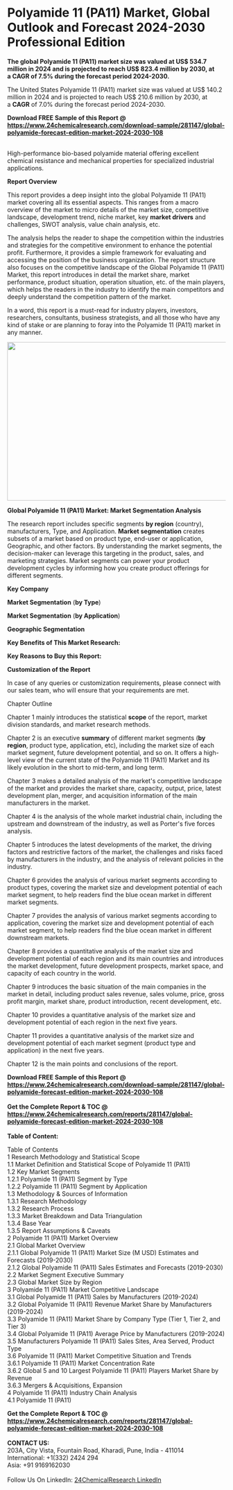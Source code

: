 <h1>Polyamide 11 (PA11) Market, Global Outlook and Forecast 2024-2030 Professional Edition</h1><p><strong>The global Polyamide 11 (PA11) market size was valued at US$ 534.7 million in 2024 and is projected to reach US$ 823.4 million by 2030, at a CAGR of 7.5% during the forecast period 2024-2030.</strong></p><p>
</p><p>The United States Polyamide 11 (PA11) market size was valued at US$ 140.2 million in 2024 and is projected to reach US$ 210.6 million by 2030, at a <strong>CAGR</strong> of 7.0% during the forecast period 2024-2030.</p><div><b>Download FREE Sample of this Report @ 
            <a href="https://www.24chemicalresearch.com/download-sample/281147/global-polyamide-forecast-edition-market-2024-2030-108">
            https://www.24chemicalresearch.com/download-sample/281147/global-polyamide-forecast-edition-market-2024-2030-108</a></b></div><br><p>
</p><p>High-performance bio-based polyamide material offering excellent chemical resistance and mechanical properties for specialized industrial applications.</p><p>
</p><p><strong>Report Overview</strong></p><p>
</p><p>This report provides a deep insight into the global Polyamide 11 (PA11) market covering all its essential aspects. This ranges from a macro overview of the market to micro details of the market size, competitive landscape, development trend, niche market, key <strong>market drivers</strong> and challenges, SWOT analysis, value chain analysis, etc.</p><p>
</p><p></p><p>
</p><p>The analysis helps the reader to shape the competition within the industries and strategies for the competitive environment to enhance the potential profit. Furthermore, it provides a simple framework for evaluating and accessing the position of the business organization. The report structure also focuses on the competitive landscape of the Global Polyamide 11 (PA11) Market, this report introduces in detail the market share, market performance, product situation, operation situation, etc. of the main players, which helps the readers in the industry to identify the main competitors and deeply understand the competition pattern of the market.</p><p>
</p><p>In a word, this report is a must-read for industry players, investors, researchers, consultants, business strategists, and all those who have any kind of stake or are planning to foray into the Polyamide 11 (PA11) market in any manner.</p><p>
</p><p><img alt="" src="https://24chemicalresearch.com/assets/report-images/PolyamideMarket.png" style="height:366px; width:731px"></p><p>
</p><p><strong>Global Polyamide 11 (PA11) Market: Market Segmentation Analysis</strong></p><p>
</p><p>The research report includes specific segments <strong>by region</strong> (country), manufacturers, Type, and Application. <strong>Market segmentation</strong> creates subsets of a market based on product type, end-user or application, Geographic, and other factors. By understanding the market segments, the decision-maker can leverage this targeting in the product, sales, and marketing strategies. Market segments can power your product development cycles by informing how you create product offerings for different segments.</p><p>
</p><p><strong>Key Company</strong></p><p>
</p><p>
</p><p><strong>Market Segmentation</strong> (<strong>by Type</strong>)</p><p>
</p><p>
</p><p><strong>Market Segmentation</strong> (<strong>by Application</strong>)</p><p>
</p><p>
</p><p><strong>Geographic Segmentation</strong></p><p>
</p><p>
</p><p><strong>Key Benefits of This Market Research:</strong></p><p>
</p><p>
</p><p><strong>Key Reasons to Buy this Report:</strong></p><p>
</p><p>
</p><p><strong>Customization of the Report</strong></p><p>
</p><p>In case of any queries or customization requirements, please connect with our sales team, who will ensure that your requirements are met.</p><p>
</p><p>Chapter Outline</p><p>
</p><p>Chapter 1 mainly introduces the statistical <strong>scope</strong> of the report, market division standards, and market research methods.</p><p>
</p><p>Chapter 2 is an executive <strong>summary</strong> of different market segments (<strong>by region</strong>, product type, application, etc), including the market size of each market segment, future development potential, and so on. It offers a high-level view of the current state of the Polyamide 11 (PA11) Market and its likely evolution in the short to mid-term, and long term.</p><p>
</p><p>Chapter 3 makes a detailed analysis of the market's competitive landscape of the market and provides the market share, capacity, output, price, latest development plan, merger, and acquisition information of the main manufacturers in the market.</p><p>
</p><p>Chapter 4 is the analysis of the whole market industrial chain, including the upstream and downstream of the industry, as well as Porter's five forces analysis.</p><p>
</p><p>Chapter 5 introduces the latest developments of the market, the driving factors and restrictive factors of the market, the challenges and risks faced by manufacturers in the industry, and the analysis of relevant policies in the industry.</p><p>
</p><p>Chapter 6 provides the analysis of various market segments according to product types, covering the market size and development potential of each market segment, to help readers find the blue ocean market in different market segments.</p><p>
</p><p>Chapter 7 provides the analysis of various market segments according to application, covering the market size and development potential of each market segment, to help readers find the blue ocean market in different downstream markets.</p><p>
</p><p>Chapter 8 provides a quantitative analysis of the market size and development potential of each region and its main countries and introduces the market development, future development prospects, market space, and capacity of each country in the world.</p><p>
</p><p>Chapter 9 introduces the basic situation of the main companies in the market in detail, including product sales revenue, sales volume, price, gross profit margin, market share, product introduction, recent development, etc.</p><p>
</p><p>Chapter 10 provides a quantitative analysis of the market size and development potential of each region in the next five years.</p><p>
</p><p>Chapter 11 provides a quantitative analysis of the market size and development potential of each market segment (product type and application) in the next five years.</p><p>
</p><p>Chapter 12 is the main points and conclusions of the report.</p><div><b>Download FREE Sample of this Report @ 
            <a href="https://www.24chemicalresearch.com/download-sample/281147/global-polyamide-forecast-edition-market-2024-2030-108">
            https://www.24chemicalresearch.com/download-sample/281147/global-polyamide-forecast-edition-market-2024-2030-108</a></b></div><br><div><b>Get the Complete Report & TOC @ 
            <a href="https://www.24chemicalresearch.com/reports/281147/global-polyamide-forecast-edition-market-2024-2030-108">
            https://www.24chemicalresearch.com/reports/281147/global-polyamide-forecast-edition-market-2024-2030-108</a></b></div><br>
            <b>Table of Content:</b><p>Table of Contents<br />
 1 Research Methodology and Statistical Scope<br />
 1.1 Market Definition and Statistical Scope of Polyamide 11 (PA11)<br />
 1.2 Key Market Segments<br />
 1.2.1 Polyamide 11 (PA11) Segment by Type<br />
 1.2.2 Polyamide 11 (PA11) Segment by Application<br />
 1.3 Methodology & Sources of Information<br />
 1.3.1 Research Methodology<br />
 1.3.2 Research Process<br />
 1.3.3 Market Breakdown and Data Triangulation<br />
 1.3.4 Base Year<br />
 1.3.5 Report Assumptions & Caveats<br />
 2 Polyamide 11 (PA11) Market Overview<br />
 2.1 Global Market Overview<br />
 2.1.1 Global Polyamide 11 (PA11) Market Size (M USD) Estimates and Forecasts (2019-2030)<br />
 2.1.2 Global Polyamide 11 (PA11) Sales Estimates and Forecasts (2019-2030)<br />
 2.2 Market Segment Executive Summary<br />
 2.3 Global Market Size by Region<br />
 3 Polyamide 11 (PA11) Market Competitive Landscape<br />
 3.1 Global Polyamide 11 (PA11) Sales by Manufacturers (2019-2024)<br />
 3.2 Global Polyamide 11 (PA11) Revenue Market Share by Manufacturers (2019-2024)<br />
 3.3 Polyamide 11 (PA11) Market Share by Company Type (Tier 1, Tier 2, and Tier 3)<br />
 3.4 Global Polyamide 11 (PA11) Average Price by Manufacturers (2019-2024)<br />
 3.5 Manufacturers Polyamide 11 (PA11) Sales Sites, Area Served, Product Type<br />
 3.6 Polyamide 11 (PA11) Market Competitive Situation and Trends<br />
 3.6.1 Polyamide 11 (PA11) Market Concentration Rate<br />
 3.6.2 Global 5 and 10 Largest Polyamide 11 (PA11) Players Market Share by Revenue<br />
 3.6.3 Mergers & Acquisitions, Expansion<br />
 4 Polyamide 11 (PA11) Industry Chain Analysis<br />
 4.1 Polyamide 11 (PA11) </p><div><b>Get the Complete Report & TOC @ 
            <a href="https://www.24chemicalresearch.com/reports/281147/global-polyamide-forecast-edition-market-2024-2030-108">
            https://www.24chemicalresearch.com/reports/281147/global-polyamide-forecast-edition-market-2024-2030-108</a></b></div><br><b>CONTACT US:</b><br>
            203A, City Vista, Fountain Road, Kharadi, Pune, India - 411014<br>
            International: +1(332) 2424 294<br>
            Asia: +91 9169162030 <br><br>
            Follow Us On LinkedIn: <a href="https://www.linkedin.com/company/24chemicalresearch/">24ChemicalResearch LinkedIn</a>